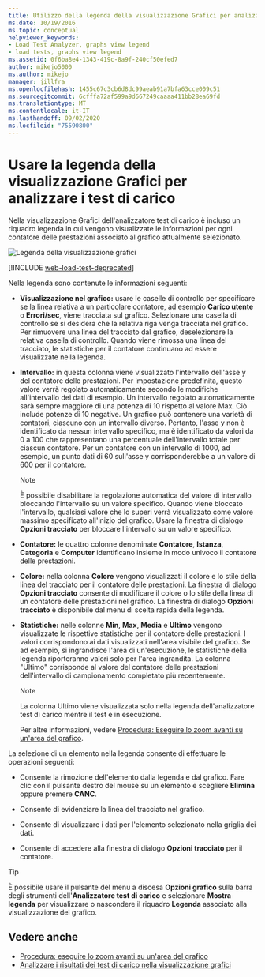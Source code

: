 ```yaml
---
title: Utilizzo della legenda della visualizzazione Grafici per analizzare i test di carico
ms.date: 10/19/2016
ms.topic: conceptual
helpviewer_keywords:
- Load Test Analyzer, graphs view legend
- load tests, graphs view legend
ms.assetid: 0f6ba8e4-1343-419c-8a9f-240cf50efed7
author: mikejo5000
ms.author: mikejo
manager: jillfra
ms.openlocfilehash: 1455c67c3cb6d8dc99aeab91a7bfa63cce009c51
ms.sourcegitcommit: 6cfffa72af599a9d667249caaaa411bb28ea69fd
ms.translationtype: MT
ms.contentlocale: it-IT
ms.lasthandoff: 09/02/2020
ms.locfileid: "75590800"
---
```

# <a name="use-the-graphs-view-legend-to-analyze-load-tests"></a>Usare la legenda della visualizzazione Grafici per analizzare i test di carico

Nella visualizzazione Grafici dell'analizzatore test di carico è incluso un riquadro legenda in cui vengono visualizzate le informazioni per ogni contatore delle prestazioni associato al grafico attualmente selezionato.

![Legenda della visualizzazione grafici](../test/media/load_viewlegend.png)

[!INCLUDE [web-load-test-deprecated](includes/web-load-test-deprecated.md)]

Nella legenda sono contenute le informazioni seguenti:

- **Visualizzazione nel grafico:** usare le caselle di controllo per specificare se la linea relativa a un particolare contatore, ad esempio **Carico utente** o **Errori/sec**, viene tracciata sul grafico. Selezionare una casella di controllo se si desidera che la relativa riga venga tracciata nel grafico. Per rimuovere una linea del tracciato dal grafico, deselezionare la relativa casella di controllo. Quando viene rimossa una linea del tracciato, le statistiche per il contatore continuano ad essere visualizzate nella legenda.

- **Intervallo:** in questa colonna viene visualizzato l'intervallo dell'asse y del contatore delle prestazioni. Per impostazione predefinita, questo valore verrà regolato automaticamente secondo le modifiche all'intervallo dei dati di esempio. Un intervallo regolato automaticamente sarà sempre maggiore di una potenza di 10 rispetto al valore Max. Ciò include potenze di 10 negative. Un grafico può contenere una varietà di contatori, ciascuno con un intervallo diverso. Pertanto, l'asse y non è identificato da nessun intervallo specifico, ma è identificato da valori da 0 a 100 che rappresentano una percentuale dell'intervallo totale per ciascun contatore. Per un contatore con un intervallo di 1000, ad esempio, un punto dati di 60 sull'asse y corrisponderebbe a un valore di 600 per il contatore.

    > [!NOTE]
    > È possibile disabilitare la regolazione automatica del valore di intervallo bloccando l'intervallo su un valore specifico. Quando viene bloccato l'intervallo, qualsiasi valore che lo superi verrà visualizzato come valore massimo specificato all'inizio del grafico. Usare la finestra di dialogo **Opzioni tracciato** per bloccare l'intervallo su un valore specifico.

- **Contatore:** le quattro colonne denominate **Contatore**, **Istanza**, **Categoria** e **Computer** identificano insieme in modo univoco il contatore delle prestazioni.

- **Colore:** nella colonna **Colore** vengono visualizzati il colore e lo stile della linea del tracciato per il contatore delle prestazioni. La finestra di dialogo **Opzioni tracciato** consente di modificare il colore o lo stile della linea di un contatore delle prestazioni nel grafico. La finestra di dialogo **Opzioni tracciato** è disponibile dal menu di scelta rapida della legenda.

- **Statistiche:** nelle colonne **Min**, **Max**, **Media** e **Ultimo** vengono visualizzate le rispettive statistiche per il contatore delle prestazioni. I valori corrispondono ai dati visualizzati nell'area visibile del grafico. Se ad esempio, si ingrandisce l'area di un'esecuzione, le statistiche della legenda riporteranno valori solo per l'area ingrandita. La colonna "Ultimo" corrisponde al valore del contatore delle prestazioni dell'intervallo di campionamento completato più recentemente.

    > [!NOTE]
    > La colonna Ultimo viene visualizzata solo nella legenda dell'analizzatore test di carico mentre il test è in esecuzione.

     Per altre informazioni, vedere [Procedura: Eseguire lo zoom avanti su un'area del grafico](../test/how-to-zoom-in-on-a-region-of-the-graph-in-load-test-results.md).

La selezione di un elemento nella legenda consente di effettuare le operazioni seguenti:

- Consente la rimozione dell'elemento dalla legenda e dal grafico. Fare clic con il pulsante destro del mouse su un elemento e scegliere **Elimina** oppure premere **CANC**.

- Consente di evidenziare la linea del tracciato nel grafico.

- Consente di visualizzare i dati per l'elemento selezionato nella griglia dei dati.

- Consente di accedere alla finestra di dialogo **Opzioni tracciato** per il contatore.

> [!TIP]
> È possibile usare il pulsante del menu a discesa **Opzioni grafico** sulla barra degli strumenti dell'**Analizzatore test di carico** e selezionare **Mostra legenda** per visualizzare o nascondere il riquadro **Legenda** associato alla visualizzazione del grafico.

## <a name="see-also"></a>Vedere anche

- [Procedura: eseguire lo zoom avanti su un'area del grafico](../test/how-to-zoom-in-on-a-region-of-the-graph-in-load-test-results.md)
- [Analizzare i risultati dei test di carico nella visualizzazione grafici](../test/analyze-load-test-results-in-the-graphs-view.md)
